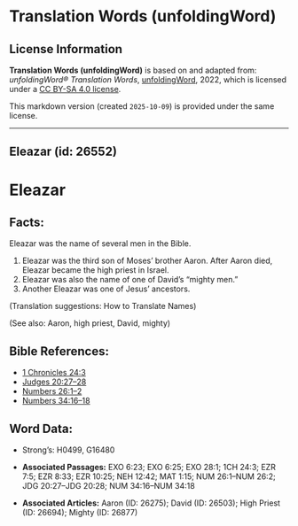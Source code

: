 # Translation Words (unfoldingWord)

## License Information

**Translation Words (unfoldingWord)** is based on and adapted from: _unfoldingWord® Translation Words_, [unfoldingWord](https://unfoldingword.org/utw), 2022, which is licensed under a [CC BY-SA 4.0 license](https://creativecommons.org/licenses/by-sa/4.0/legalcode.en).

This markdown version (created `2025-10-09`) is provided under the same license.



--------------------------------

## Eleazar (id: 26552)

Eleazar
=======

Facts:
------

Eleazar was the name of several men in the Bible.

1. Eleazar was the third son of Moses’ brother Aaron. After Aaron died, Eleazar became the high priest in Israel.
2. Eleazar was also the name of one of David’s “mighty men.”
3. Another Eleazar was one of Jesus’ ancestors.

(Translation suggestions: How to Translate Names)

(See also: Aaron, high priest, David, mighty)

Bible References:
-----------------

* [1 Chronicles 24:3](https://ref.ly/1Chr24:3)
* [Judges 20:27–28](https://ref.ly/Judg20:27-Judg20:28)
* [Numbers 26:1–2](https://ref.ly/Num26:1-Num26:2)
* [Numbers 34:16–18](https://ref.ly/Num34:16-Num34:18)

Word Data:
----------

* Strong’s: H0499, G16480

* **Associated Passages:** EXO 6:23; EXO 6:25; EXO 28:1; 1CH 24:3; EZR 7:5; EZR 8:33; EZR 10:25; NEH 12:42; MAT 1:15; NUM 26:1–NUM 26:2; JDG 20:27–JDG 20:28; NUM 34:16–NUM 34:18
* **Associated Articles:** Aaron (ID: 26275); David (ID: 26503); High Priest (ID: 26694); Mighty (ID: 26877)

